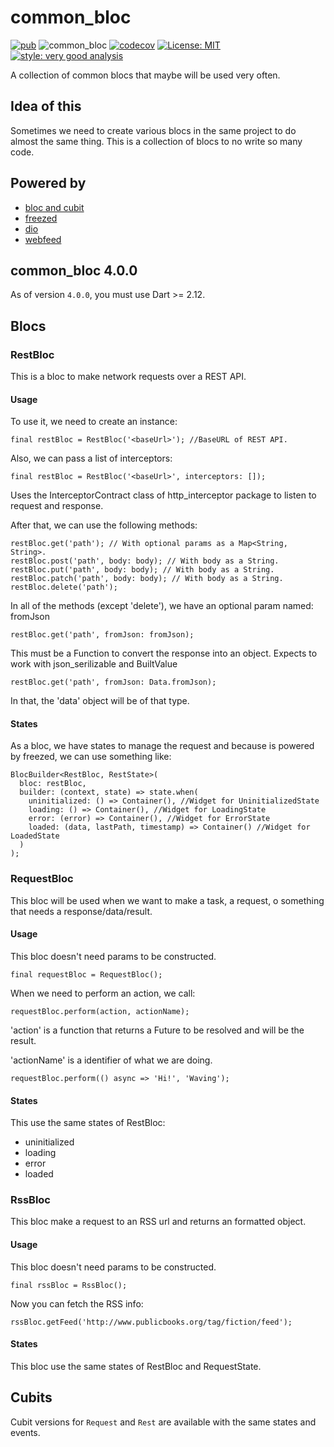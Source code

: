 # common_bloc
[![pub](https://img.shields.io/badge/pub-4.2.0-blue)](https://pub.dev/packages/common_bloc)
![common_bloc](https://github.com/pblinux/common_bloc/workflows/common_bloc/badge.svg?branch=master) 
[![codecov](https://codecov.io/gh/pblinux/common_bloc/branch/master/graph/badge.svg)](https://codecov.io/gh/pblinux/common_bloc)
[![License: MIT](https://img.shields.io/badge/license-MIT-blue.svg)](https://opensource.org/licenses/MIT)
[![style: very good analysis](https://img.shields.io/badge/style-very_good_analysis-B22C89.svg)](https://pub.dev/packages/very_good_analysis)

A collection of common blocs that maybe will be used very often.

## Idea of this
Sometimes we need to create various blocs in the same project to do almost the same thing. This is a collection of blocs to no write so many code.

## Powered by
- [bloc and cubit](https://pub.dev/packages/bloc)
- [freezed](https://pub.dev/packages/freezed)
- [dio](https://pub.dev/packages/dio)
- [webfeed](https://pub.dev/packages/webfeed)

## common_bloc 4.0.0
As of version `4.0.0`, you must use Dart >= 2.12.

## Blocs

### RestBloc
This is a bloc to make network requests over a REST API.

#### Usage
To use it, we need to create an instance:
```
final restBloc = RestBloc('<baseUrl>'); //BaseURL of REST API.
```

Also, we can pass a list of interceptors:
```
final restBloc = RestBloc('<baseUrl>', interceptors: []);
```
Uses the InterceptorContract class of http_interceptor package to listen to request and response.

After that, we can use the following methods:
```
restBloc.get('path'); // With optional params as a Map<String, String>.
restBloc.post('path', body: body); // With body as a String.
restBloc.put('path', body: body); // With body as a String.
restBloc.patch('path', body: body); // With body as a String.
restBloc.delete('path');
```
In all of the methods (except 'delete'), we have an optional param named: fromJson
```
restBloc.get('path', fromJson: fromJson);
```
This must be a Function to convert the response into an object. Expects to work with json_serilizable and BuiltValue
```
restBloc.get('path', fromJson: Data.fromJson);
```
In that, the 'data' object will be of that type.

#### States
As a bloc, we have states to manage the request and because is powered by freezed, we can use something like:
```
BlocBuilder<RestBloc, RestState>(
  bloc: restBloc,
  builder: (context, state) => state.when(
    uninitialized: () => Container(), //Widget for UninitializedState
    loading: () => Container(), //Widget for LoadingState
    error: (error) => Container(), //Widget for ErrorState
    loaded: (data, lastPath, timestamp) => Container() //Widget for LoadedState
  )
);
```

### RequestBloc
This bloc will be used when we want to make a task, a request, o something that needs a response/data/result.

#### Usage
This bloc doesn't need params to be constructed.
```
final requestBloc = RequestBloc();
```

When we need to perform an action, we call:

```
requestBloc.perform(action, actionName);
```

'action' is a function that returns a Future to be resolved and will be the result. 

'actionName' is a identifier of what we are doing.

```
requestBloc.perform(() async => 'Hi!', 'Waving');
```

#### States
This use the same states of RestBloc:

- uninitialized
- loading
- error
- loaded

### RssBloc
This bloc make a request to an RSS url and returns an formatted object.

#### Usage
This bloc doesn't need params to be constructed.
```
final rssBloc = RssBloc();
```

Now you can fetch the RSS info:
```
rssBloc.getFeed('http://www.publicbooks.org/tag/fiction/feed');
```

#### States
This bloc use the same states of RestBloc and RequestState.

## Cubits

Cubit versions for `Request` and `Rest` are available with the same states and events.


